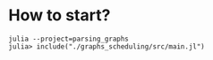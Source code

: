 # How to start?

```
julia --project=parsing_graphs
julia> include("./graphs_scheduling/src/main.jl")
```